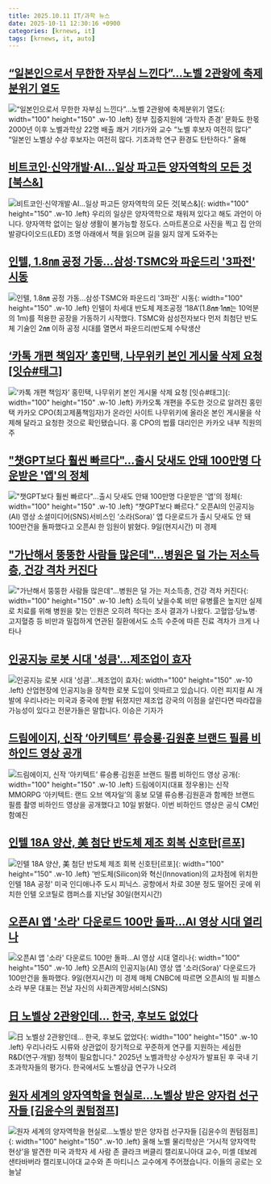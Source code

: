```yaml
---
title: 2025.10.11 IT/과학 뉴스
date: 2025-10-11 12:30:16 +0900
categories: [krnews, it]
tags: [krnews, it, auto]
---
```

## [“일본인으로서 무한한 자부심 느낀다”…노벨 2관왕에 축제분위기 열도](https://n.news.naver.com/mnews/article/009/0005571065)

![“일본인으로서 무한한 자부심 느낀다”…노벨 2관왕에 축제분위기 열도](https://mimgnews.pstatic.net/image/origin/009/2025/10/10/5571065.jpg?type=nf220_150){: width="100" height="150" .w-10 .left}
정부 집중지원에 ‘과학자 존경’ 문화도 한몫 2000년 이후 노벨과학상 22명 배출 쾌거 기타가와 교수 “노벨 후보자 여전히 많다” “일본인 노벨상 수상 후보자는 여전히 많다. 기초과학 연구 환경도 탄탄하다.” 올해

## [비트코인·신약개발·AI…일상 파고든 양자역학의 모든 것[북스&]](https://n.news.naver.com/mnews/article/011/0004541891)

![비트코인·신약개발·AI…일상 파고든 양자역학의 모든 것[북스&]](https://mimgnews.pstatic.net/image/origin/011/2025/10/10/4541891.jpg?type=nf220_150){: width="100" height="150" .w-10 .left}
우리의 일상은 양자역학으로 채워져 있다고 해도 과언이 아니다. 양자역학 없이는 일상 생활이 불가능할 정도다. 스마트폰으로 사진을 찍고 집 안의 발광다이오드(LED) 조명 아래에서 책을 읽으며 길을 잃지 않게 도와주는

## [인텔, 1.8㎚ 공정 가동…삼성·TSMC와 파운드리 '3파전' 시동](https://n.news.naver.com/mnews/article/015/0005195113)

![인텔, 1.8㎚ 공정 가동…삼성·TSMC와 파운드리 '3파전' 시동](https://mimgnews.pstatic.net/image/origin/015/2025/10/10/5195113.jpg?type=nf220_150){: width="100" height="150" .w-10 .left}
인텔이 차세대 반도체 제조공정 ‘18A’(1.8㎚·1㎚는 10억분의 1m)를 적용한 공장을 가동하기 시작했다. TSMC와 삼성전자보다 먼저 최첨단 반도체 기술인 2㎚ 이하 공정 시대를 열면서 파운드리(반도체 수탁생산

## [‘카톡 개편 책임자’ 홍민택, 나무위키 본인 게시물 삭제 요청 [잇슈#태그]](https://n.news.naver.com/mnews/article/056/0012044653)

![‘카톡 개편 책임자’ 홍민택, 나무위키 본인 게시물 삭제 요청 [잇슈#태그]](https://mimgnews.pstatic.net/image/origin/056/2025/10/11/12044653.jpg?type=nf220_150){: width="100" height="150" .w-10 .left}
카카오톡 개편을 주도한 것으로 알려진 홍민택 카카오 CPO(최고제품책임자)가 온라인 사이트 나무위키에 올라온 본인 게시물을 삭제해 달라고 요청한 것으로 확인됐습니다. 홍 CPO의 법률 대리인은 카카오 내부 직원의 주

## ["챗GPT보다 훨씬 빠르다"…출시 닷새도 안돼 100만명 다운받은 '앱'의 정체](https://n.news.naver.com/mnews/article/011/0004541719)

!["챗GPT보다 훨씬 빠르다"…출시 닷새도 안돼 100만명 다운받은 '앱'의 정체](https://mimgnews.pstatic.net/image/origin/011/2025/10/10/4541719.jpg?type=nf220_150){: width="100" height="150" .w-10 .left}
“챗GPT보다 빠르다.” 오픈AI의 인공지능(AI) 영상 소셜미디어(SNS)서비스인 ‘소라(Sora)’ 앱 다운로드가 출시 닷새도 안 돼 100만건을 돌파했다고 오픈AI 한 임원이 밝혔다. 9일(현지시간) 미 경제

## ["가난해서 뚱뚱한 사람들 많은데"…병원은 덜 가는 저소득층, 건강 격차 커진다](https://n.news.naver.com/mnews/article/011/0004541677)

!["가난해서 뚱뚱한 사람들 많은데"…병원은 덜 가는 저소득층, 건강 격차 커진다](https://mimgnews.pstatic.net/image/origin/011/2025/10/10/4541677.jpg?type=nf220_150){: width="100" height="150" .w-10 .left}
소득이 낮을수록 비만 유병률은 높지만 실제로 치료를 위해 병원을 찾는 인원은 오히려 적다는 조사 결과가 나왔다. 고혈압·당뇨병·고지혈증 등 비만과 밀접하게 연관된 질환에서도 소득 수준에 따른 진료 격차가 크게 나타나

## [인공지능 로봇 시대 '성큼'...제조업이 효자](https://n.news.naver.com/mnews/article/052/0002257800)

![인공지능 로봇 시대 '성큼'...제조업이 효자](https://mimgnews.pstatic.net/image/origin/052/2025/10/11/2257800.jpg?type=nf220_150){: width="100" height="150" .w-10 .left}
산업현장에 인공지능을 장착한 로봇 도입이 잇따르고 있습니다. 이런 피지컬 AI 개발에 우리나라는 미국과 중국에 한발 뒤졌지만 제조업 강국의 이점을 살린다면 따라잡을 가능성이 있다고 전문가들은 말합니다. 이승은 기자가

## [드림에이지, 신작 ‘아키텍트’ 류승룡·김원훈 브랜드 필름 비하인드 영상 공개](https://n.news.naver.com/mnews/article/009/0005570896)

![드림에이지, 신작 ‘아키텍트’ 류승룡·김원훈 브랜드 필름 비하인드 영상 공개](https://mimgnews.pstatic.net/image/origin/009/2025/10/10/5570896.jpg?type=nf220_150){: width="100" height="150" .w-10 .left}
드림에이지(대표 정우용)는 신작 MMORPG ‘아키텍트: 랜드 오브 엑자일’의 홍보 모델 류승룡·김원훈과 함께한 브랜드 필름 촬영 비하인드 영상을 공개했다고 10일 밝혔다. 이번 비하인드 영상은 공식 CM인 함예진

## [인텔 18A 양산, 美 첨단 반도체 제조 회복 신호탄[르포]](https://n.news.naver.com/mnews/article/030/0003357755)

![인텔 18A 양산, 美 첨단 반도체 제조 회복 신호탄[르포]](https://mimgnews.pstatic.net/image/origin/030/2025/10/10/3357755.jpg?type=nf220_150){: width="100" height="150" .w-10 .left}
'반도체(Silicon)와 혁신(Innovation)의 교차점에 위치한 인텔 18A 공정' 미국 인디애나주 도시 피닉스. 공항에서 차로 30분 정도 떨어진 곳에 위치한 인텔 오코틸로 캠퍼스를 지난달 30일(현지시간)

## [오픈AI 앱 '소라' 다운로드 100만 돌파…AI 영상 시대 열리나](https://n.news.naver.com/mnews/article/277/0005662602)

![오픈AI 앱 '소라' 다운로드 100만 돌파…AI 영상 시대 열리나](https://mimgnews.pstatic.net/image/origin/277/2025/10/10/5662602.jpg?type=nf220_150){: width="100" height="150" .w-10 .left}
오픈AI의 인공지능(AI) 영상 앱 '소라(Sora)' 다운로드가 100만건을 돌파했다. 9일(현지시간) 미 경제 매체 CNBC에 따르면 오픈AI의 빌 피블스 소라 부문 대표는 전날 자신의 사회관계망서비스(SNS)

## [日 노벨상 2관왕인데... 한국, 후보도 없었다](https://n.news.naver.com/mnews/article/008/0005260787)

![日 노벨상 2관왕인데... 한국, 후보도 없었다](https://mimgnews.pstatic.net/image/origin/008/2025/10/10/5260787.jpg?type=nf220_150){: width="100" height="150" .w-10 .left}
우리나라도 시류와 상관없이 장기적으로 꾸준하게 연구를 지원하는 세심한 R&D(연구·개발) 정책이 필요합니다." 2025년 노벨과학상 수상자가 발표된 후 국내 기초과학자들의 평가다. 한국에서도 노벨상급 연구가 나오려

## [원자 세계의 양자역학을 현실로…노벨상 받은 양자컴 선구자들 [김윤수의 퀀텀점프]](https://n.news.naver.com/mnews/article/011/0004542019)

![원자 세계의 양자역학을 현실로…노벨상 받은 양자컴 선구자들 [김윤수의 퀀텀점프]](https://mimgnews.pstatic.net/image/origin/011/2025/10/11/4542019.jpg?type=nf220_150){: width="100" height="150" .w-10 .left}
올해 노벨 물리학상은 ‘거시적 양자역학 현상’을 발견한 미국 과학자 세 사람 존 클라크 버클리 캘리포니아대 교수, 미셸 데보레 샌타바버라 캘리포니아대 교수와 존 마티니스 교수에게 주어졌습니다. 이들의 공로는 오늘날

